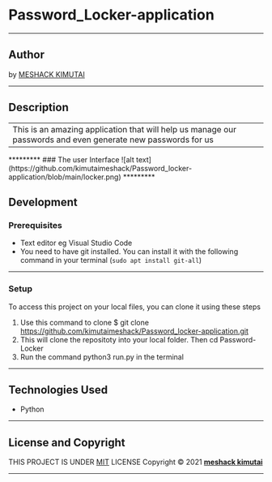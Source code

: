 # Password_Locker-application
*********
## Author
by [MESHACK KIMUTAI](https://github.com/kimutaimeshack?tab=repositories)
*********
## Description

<table>
<tr>
<td>
This is an amazing application that will help us manage our passwords and
  even generate new passwords for us
</td>
</tr>
</table>
*********
### The user Interface
![alt text](https://github.com/kimutaimeshack/Password_locker-application/blob/main/locker.png)
*********


## Development

### Prerequisites
* Text editor eg Visual Studio Code
* You need to have git installed. You can install it with the following command in your terminal
(`sudo apt install git-all`)
*********
### Setup
To access this project on your local files, you can clone it using these steps

1. Use this command to clone $ git clone https://github.com/kimutaimeshack/Password_locker-application.git
2. This will clone the repositoty into your local folder. Then cd Password-Locker
3. Run the command python3 run.py in the terminal
***********
## Technologies Used
- Python

*********
## License and Copyright
THIS PROJECT IS UNDER [MIT](LICENSE) LICENSE
Copyright &copy; 2021 **[meshack kimutai](https://github.com/kimutaimeshack?tab=repositories)**
***********
